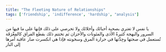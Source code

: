 ```yaml
---
title: "The Fleeting Nature of Relationships"
tags: ['friendship', 'indifference', 'hardship', "analysis"]
---
```


 يا نفس لا تغتري بصحبة أحبائك وأخلائك ولا تحرصي على ذلك فإنها على ما فيها من السرور والبهجة كثيرةُ الأذى والمئونات والأحزان ثم تختتم ذلك بقطع الفراق كالمِغْرَفَة تُستعمل في صحتها وجِدَّتها في حرارة المرق وسخونته فإذا هي انكسرت صار عاقبة أمرها إلى النار
